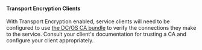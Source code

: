 #### Transport Encryption Clients

With Transport Encryption enabled, service clients will need to be configured to use [the DC/OS CA bundle](https://docs.mesosphere.com/1.10/networking/tls-ssl/get-cert/) to verify the connections they make to the service. Consult your client's documentation for trusting a CA and configure your client appropriately.
